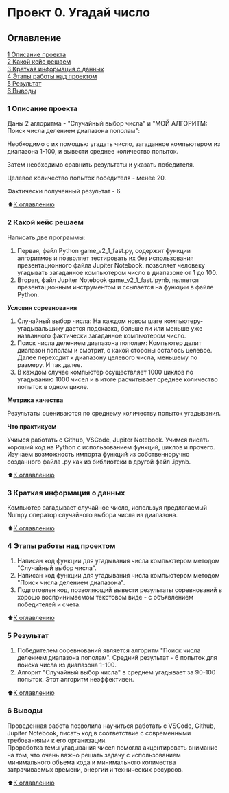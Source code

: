 # Проект 0. Угадай число

## Оглавление
[1 Описание проекта](https://github.com/gleish/sf_ds/tree/main/project_0/README.md/#1-Описание-проекта)  
[2 Какой кейс решаем](https://github.com/gleish/sf_ds/tree/main/project_0/README.md/#2-Какой-кейс-решаем)  
[3 Краткая информация о данных](https://github.com/gleish/sf_ds/tree/main/project_0/README.md/#3-Краткая-информация-о-данных)  
[4 Этапы работы над проектом](https://github.com/gleish/sf_ds/tree/main/project_0/README.md/#4-Этапы-работы-над-проектом)  
[5 Результат](https://github.com/gleish/sf_ds/tree/main/project_0/README.md/#5-Результат)  
[6 Выводы](https://github.com/gleish/sf_ds/tree/main/project_0/README.md/#6-Выводы)  

### 1 Описание проекта

Даны 2 аглоритма - "Случайный выбор числа" и "МОЙ АЛГОРИТМ: Поиск числа делением диапазона пополам":  

Необходимо с их помощью угадать число, загаданное компьютером из диапазона 1-100, и вывести среднее количество попыток.

Затем необходимо сравнить результаты и указать победителя.

Целевое количество попыток победителя - менее 20.

Фактически полученный результат - 6.


:arrow_up:[К оглавлению](https://github.com/gleish/sf_ds/tree/main/project_0/README.md/#Оглавление)  


### 2 Какой кейс решаем

Написать две программы:

1. Первая, файл Python game_v2_1_fast.py, содержит функции алгоритмов и позволяет тестировать их без использования презентационного файла Jupiter Notebook. позволяет человеку угадывать загаданное компьютером число в диапазоне от 1 до 100.  
2. Вторая, файл Jupiter Notebook game_v2_1_fast.ipynb, является презентационным инструментом и ссылается на функции в файле Python.

**Условия соревнования**

1. Случайный выбор числа: На каждом новом шаге компьютеру-угадывальщику дается подсказка, больше ли или меньше уже названного фактически загаданное компьютером число.   
2. Поиск числа делением диапазона пополам: Компьютер делит диапазон пополам и смотрит, с какой стороны осталось целевое. Далее переходит к диапазону целевого числа, меньшему по размеру. И так далее.  
3. В каждом случае компьютер осуществляет 1000 циклов по угадыванию 1000 чисел и в итоге расчитывает среднее количество попыток в одном цикле. 

**Метрика качества**

Результаты оцениваются по среднему количеству попыток угадывания.

**Что практикуем**

Учимся работать с Github, VSCode, Jupiter Notebook. Учимся писать хороший код на Python с использованием функций, циклов и прочего. Изучаем возможность импорта функций из собственноручно созданного файла .py как из библиотеки в другой файл .ipynb. 

:arrow_up:[К оглавлению](https://github.com/gleish/sf_ds/tree/main/project_0/README.md/#Оглавление) 

### 3 Краткая информация о данных

Компьютер загадывает случайное число, используя предлагаемый Numpy оператор случайного выбора числа из диапазона.

:arrow_up:[К оглавлению](https://github.com/gleish/sf_ds/tree/main/project_0/README.md/#Оглавление) 

### 4 Этапы работы над проектом

1. Написан код функции для угадывания числа компьютером методом "Случайный выбор числа".  
2. Написан код функции для угадывания числа компьютером методом "Поиск числа делением диапазона".
3. Подготовлен код, позволяющий вывести результаты соревнований в хорошо воспринимаемом текстовом виде - с объявлением победителей и счета.

:arrow_up:[К оглавлению](https://github.com/gleish/sf_ds/tree/main/project_0/README.md/#Оглавление) 

### 5 Результат

1. Победителем соревнований является алгоритм "Поиск числа делением диапазона пополам". Средний результат - 6 попыток для поиска числа из диапазона 1-100. 
2. Алгорит "Случайный выбор числа" в среднем угадывает за 90-100 попыток. Этот алгоритм неэффективен. 

:arrow_up:[К оглавлению](https://github.com/gleish/sf_ds/tree/main/project_0/README.md/#Оглавление) 

### 6 Выводы

Проведенная работа позволила научиться работать с VSCode, Github, Jupiter Notebook, писать код в соответствие с современными требованиями к его организации.  
Проработка темы угадывания чисел помогла акцентировать внимание на том, что очень важно решать задачу с использованием минимального объема кода и минимального количества затрачиваемых времени, энергии и технических ресурсов.   

:arrow_up:[К оглавлению](https://github.com/gleish/sf_ds/tree/main/project_0/README.md/#Оглавление) 
